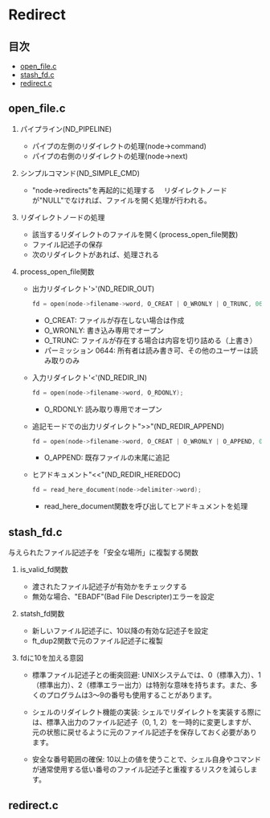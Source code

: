 # Redirect

## 目次
- [open_file.c](#open_filec)
- [stash_fd.c](#stash_fdc)
- [redirect.c](#redirectc)

## open_file.c

1. パイプライン(ND_PIPELINE)
	- パイプの左側のリダイレクトの処理(node->command)
	- パイプの右側のリダイレクトの処理(node->next)

2. シンプルコマンド(ND_SIMPLE_CMD)
	- "node->redirects"を再起的に処理する
	　リダイレクトノードが"NULL"でなければ、ファイルを開く処理が行われる。

3. リダイレクトノードの処理
	- 該当するリダイレクトのファイルを開く(process_open_file関数)
	- ファイル記述子の保存
	- 次のリダイレクトがあれば、処理される

4. process_open_file関数
	- 出力リダイレクト'>'(ND_REDIR_OUT)
		```c
		fd = open(node->filename->word, O_CREAT | O_WRONLY | O_TRUNC, 0644);
		```
		- O_CREAT: ファイルが存在しない場合は作成
		- O_WRONLY: 書き込み専用でオープン
		- O_TRUNC: ファイルが存在する場合は内容を切り詰める（上書き）
		- パーミッション 0644: 所有者は読み書き可、その他のユーザーは読み取りのみ

	- 入力リダイレクト'<'(ND_REDIR_IN)
		```c
		fd = open(node->filename->word, O_RDONLY);
		```
		- O_RDONLY: 読み取り専用でオープン

	- 追記モードでの出力リダイレクト">>"(ND_REDIR_APPEND)
		```c
		fd = open(node->filename->word, O_CREAT | O_WRONLY | O_APPEND, 0644);
		```
		- O_APPEND: 既存ファイルの末尾に追記

	- ヒアドキュメント"<<"(ND_REDIR_HEREDOC)
		```c
		fd = read_here_document(node->delimiter->word);
		```
		- read_here_document関数を呼び出してヒアドキュメントを処理

## stash_fd.c

与えられたファイル記述子を「安全な場所」に複製する関数

1. is_valid_fd関数
	- 渡されたファイル記述子が有効かをチェックする
	- 無効な場合、"EBADF"(Bad File Descripter)エラーを設定

2. statsh_fd関数
	- 新しいファイル記述子に、10以降の有効な記述子を設定
	- ft_dup2関数で元のファイル記述子に複製

3. fdに10を加える意図
	- 標準ファイル記述子との衝突回避:
	 UNIXシステムでは、0（標準入力）、1（標準出力）、2（標準エラー出力）は特別な意味を持ちます。また、多くのプログラムは3〜9の番号も使用することがあります。

	- シェルのリダイレクト機能の実装:
	 シェルでリダイレクトを実装する際には、標準入出力のファイル記述子（0, 1, 2）を一時的に変更しますが、元の状態に戻せるように元のファイル記述子を保存しておく必要があります。

	- 安全な番号範囲の確保:
	 10以上の値を使うことで、シェル自身やコマンドが通常使用する低い番号のファイル記述子と重複するリスクを減らします。

## redirect.c
